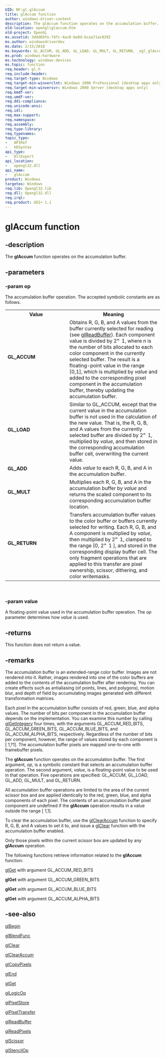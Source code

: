 ```yaml
---
UID: NF:gl.glAccum
title: glAccum function
author: windows-driver-content
description: The glAccum function operates on the accumulation buffer.
old-location: opengl\glaccum.htm
old-project: OpenGL
ms.assetid: 3ddd69fe-74fc-4ac0-be8d-bcaa71ac0292
ms.author: windowsdriverdev
ms.date: 2/15/2018
ms.keywords: GL_ACCUM, GL_ADD, GL_LOAD, GL_MULT, GL_RETURN, _ogl_glAccum, gl/glAccum, glAccum, glAccum function [OpenGL], opengl.glaccum
ms.prod: windows-hardware
ms.technology: windows-devices
ms.topic: function
req.header: gl.h
req.include-header: 
req.target-type: Windows
req.target-min-winverclnt: Windows 2000 Professional [desktop apps only]
req.target-min-winversvr: Windows 2000 Server [desktop apps only]
req.kmdf-ver: 
req.umdf-ver: 
req.ddi-compliance: 
req.unicode-ansi: 
req.idl: 
req.max-support: 
req.namespace: 
req.assembly: 
req.type-library: 
req.typenames: 
topic_type:
-	APIRef
-	kbSyntax
api_type:
-	DllExport
api_location:
-	opengl32.dll
api_name:
-	glAccum
product: Windows
targetos: Windows
req.lib: Opengl32.lib
req.dll: Opengl32.dll
req.irql: 
req.product: GDI+ 1.1
---
```


# glAccum function


## -description


The <b>glAccum</b> function operates on the accumulation buffer.


## -parameters




### -param op

The accumulation buffer operation. The accepted symbolic constants are as follows.

<table>
<tr>
<th>Value</th>
<th>Meaning</th>
</tr>
<tr>
<td width="40%"><a id="GL_ACCUM"></a><a id="gl_accum"></a><dl>
<dt><b>GL_ACCUM</b></dt>
</dl>
</td>
<td width="60%">
Obtains R, G, B, and A values from the buffer currently selected for reading (see <a href="https://msdn.microsoft.com/734153fa-e809-4b70-867e-55e46ab95712">glReadBuffer</a>). Each component value is divided by 2<i>ⁿ</i>  1, where <i>n</i> is the number of bits allocated to each color component in the currently selected buffer. The result is a floating-point value in the range [0,1], which is multiplied by <i>value</i> and added to the corresponding pixel component in the accumulation buffer, thereby updating the accumulation buffer.

</td>
</tr>
<tr>
<td width="40%"><a id="GL_LOAD"></a><a id="gl_load"></a><dl>
<dt><b>GL_LOAD</b></dt>
</dl>
</td>
<td width="60%">
Similar to GL_ACCUM, except that the current value in the accumulation buffer is not used in the calculation of the new value. That is, the R, G, B, and A values from the currently selected buffer are divided by 2<i>ⁿ</i>  1, multiplied by <i>value</i>, and then stored in the corresponding accumulation buffer cell, overwriting the current value.

</td>
</tr>
<tr>
<td width="40%"><a id="GL_ADD"></a><a id="gl_add"></a><dl>
<dt><b>GL_ADD</b></dt>
</dl>
</td>
<td width="60%">
Adds <i>value</i> to each R, G, B, and A in the accumulation buffer.

</td>
</tr>
<tr>
<td width="40%"><a id="GL_MULT"></a><a id="gl_mult"></a><dl>
<dt><b>GL_MULT</b></dt>
</dl>
</td>
<td width="60%">
Multiplies each R, G, B, and A in the accumulation buffer by <i>value</i> and returns the scaled component to its corresponding accumulation buffer location.

</td>
</tr>
<tr>
<td width="40%"><a id="GL_RETURN"></a><a id="gl_return"></a><dl>
<dt><b>GL_RETURN</b></dt>
</dl>
</td>
<td width="60%">
Transfers accumulation buffer values to the color buffer or buffers currently selected for writing. Each R, G, B, and A component is multiplied by <i>value</i>, then multiplied by 2<i>ⁿ</i>  1, clamped to the range [0, 2<i>ⁿ</i>  1 ], and stored in the corresponding display buffer cell. The only fragment operations that are applied to this transfer are pixel ownership, scissor, dithering, and color writemasks.

</td>
</tr>
</table>
 


### -param value

A floating-point value used in the accumulation buffer operation. The <i>op</i> parameter determines how <i>value</i> is used.


## -returns



This function does not return a value.




## -remarks



The accumulation buffer is an extended-range color buffer. Images are not rendered into it. Rather, images rendered into one of the color buffers are added to the contents of the accumulation buffer after rendering. You can create effects such as antialiasing (of points, lines, and polygons), motion blur, and depth of field by accumulating images generated with different transformation matrices.

Each pixel in the accumulation buffer consists of red, green, blue, and alpha values. The number of bits per component in the accumulation buffer depends on the implementation. You can examine this number by calling <a href="https://msdn.microsoft.com/16b04af6-5da3-439f-8d4f-bc8ab1fcb2c5">glGetIntegerv</a> four times, with the arguments GL_ACCUM_RED_BITS, GL_ACCUM_GREEN_BITS, GL_ACCUM_BLUE_BITS, and GL_ACCUM_ALPHA_BITS, respectively. Regardless of the number of bits per component, however, the range of values stored by each component is [ 1,?1]. The accumulation buffer pixels are mapped one-to-one with framebuffer pixels.

The <b>glAccum</b> function operates on the accumulation buffer. The first argument, <i>op</i>, is a symbolic constant that selects an accumulation buffer operation. The second argument, <i>value</i>, is a floating-point value to be used in that operation. Five operations are specified: GL_ACCUM, GL_LOAD, GL_ADD, GL_MULT, and GL_RETURN.

All accumulation buffer operations are limited to the area of the current scissor box and are applied identically to the red, green, blue, and alpha components of each pixel. The contents of an accumulation buffer pixel component are undefined if the <b>glAccum</b> operation results in a value outside the range [ 1,1].

To clear the accumulation buffer, use the <a href="https://msdn.microsoft.com/77d8f340-be47-43f4-96fc-31025a4c8b4e">glClearAccum</a> function to specify R, G, B, and A values to set it to, and issue a <a href="https://msdn.microsoft.com/9818f969-3145-45ea-aa9c-2abed953a8e0">glClear</a> function with the accumulation buffer enabled.

Only those pixels within the current scissor box are updated by any <b>glAccum</b> operation.

The following functions retrieve information related to the <b>glAccum</b> function:


<a href="https://msdn.microsoft.com/7f5d0084-443a-44f8-98fb-0003627212de">glGet</a> with argument GL_ACCUM_RED_BITS

<b>glGet</b> with argument GL_ACCUM_GREEN_BITS

<b>glGet</b> with argument GL_ACCUM_BLUE_BITS

<b>glGet</b> with argument GL_ACCUM_ALPHA_BITS




## -see-also




<a href="https://msdn.microsoft.com/8e8e98f8-89e8-40f5-89c1-492c9e3bbd74">glBegin</a>



<a href="https://msdn.microsoft.com/6756774b-5eef-419a-a653-0b251aed65a0">glBlendFunc</a>



<a href="https://msdn.microsoft.com/9818f969-3145-45ea-aa9c-2abed953a8e0">glClear</a>



<a href="https://msdn.microsoft.com/77d8f340-be47-43f4-96fc-31025a4c8b4e">glClearAccum</a>



<a href="https://msdn.microsoft.com/c4055928-7b8b-4d0f-94f3-e3b9c0503308">glCopyPixels</a>



<a href="https://msdn.microsoft.com/040f8573-683c-4a8a-ae51-66abb0541ac4">glEnd</a>



<a href="https://msdn.microsoft.com/7f5d0084-443a-44f8-98fb-0003627212de">glGet</a>



<a href="https://msdn.microsoft.com/29edf9bd-f3b8-4de7-9afb-07714f4efd92">glLogicOp</a>



<a href="https://msdn.microsoft.com/c12255eb-8802-4602-b1fa-ab157201ae5c">glPixelStore</a>



<a href="https://msdn.microsoft.com/c14349c0-ff50-441f-b9fd-8b0f5114fd8a">glPixelTransfer</a>



<a href="https://msdn.microsoft.com/734153fa-e809-4b70-867e-55e46ab95712">glReadBuffer</a>



<a href="https://msdn.microsoft.com/41fbad5c-b8ca-456d-bbfc-b48c176e15b0">glReadPixels</a>



<a href="https://msdn.microsoft.com/c06a1d20-bf7b-4283-b0fe-8bd80bece4ce">glScissor</a>



<a href="https://msdn.microsoft.com/16809735-5624-49cf-bfa5-9908d008b234">glStencilOp</a>
 

 

